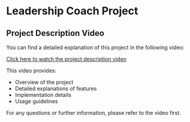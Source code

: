# Leadership Coach Project

## Project Description Video

You can find a detailed explanation of this project in the following video:

[Click here to watch the project description video](https://drive.google.com/file/d/1hQ3gkpqDOiqPHXUrMduExlYflkxg5Ebl/view?usp=sharing)

This video provides:
- Overview of the project
- Detailed explanations of features
- Implementation details
- Usage guidelines

For any questions or further information, please refer to the video first.